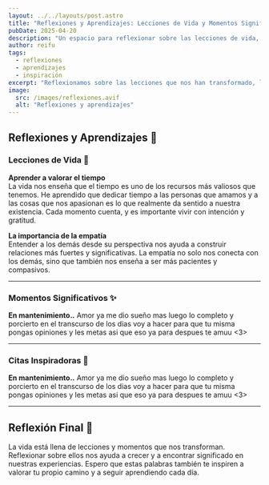 ```yaml
---
layout: ../../layouts/post.astro
title: "Reflexiones y Aprendizajes: Lecciones de Vida y Momentos Significativos"
pubDate: 2025-04-20
description: "Un espacio para reflexionar sobre las lecciones de vida, momentos importantes y citas que nos inspiran día a día."
author: reifu
tags:
  - reflexiones
  - aprendizajes
  - inspiración
excerpt: "Reflexionamos sobre las lecciones que nos han transformado, los momentos que nos han marcado y las citas que nos inspiran día a día."
image:
  src: /images/reflexiones.avif
  alt: "Reflexiones y aprendizajes"
---
```


## Reflexiones y Aprendizajes 💭

### Lecciones de Vida 🌟
**Aprender a valorar el tiempo**  
La vida nos enseña que el tiempo es uno de los recursos más valiosos que tenemos. He aprendido que dedicar tiempo a las personas que amamos y a las cosas que nos apasionan es lo que realmente da sentido a nuestra existencia. Cada momento cuenta, y es importante vivir con intención y gratitud.

**La importancia de la empatía**  
Entender a los demás desde su perspectiva nos ayuda a construir relaciones más fuertes y significativas. La empatía no solo nos conecta con los demás, sino que también nos enseña a ser más pacientes y compasivos.

---

### Momentos Significativos ✨
**En mantenimiento..**
Amor ya me dio sueño mas luego lo completo y porcierto en el transcurso de los dias voy a hacer para que tu misma pongas opiniones y les metas asi que eso ya para despues te amuu <3>


---

### Citas Inspiradoras 📖
**En mantenimiento..**
Amor ya me dio sueño mas luego lo completo y porcierto en el transcurso de los dias voy a hacer para que tu misma pongas opiniones y les metas asi que eso ya para despues te amuu <3>

---

## Reflexión Final 🌈
La vida está llena de lecciones y momentos que nos transforman. Reflexionar sobre ellos nos ayuda a crecer y a encontrar significado en nuestras experiencias. Espero que estas palabras también te inspiren a valorar tu propio camino y a seguir aprendiendo cada día.
